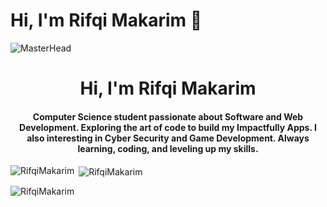 # Hi, I'm Rifqi Makarim 👋
![MasterHead](https://user-images.githubusercontent.com/74038190/225813708-98b745f2-7d22-48cf-9150-083f1b00d6c9.gif)

<h1 align="center">Hi, I'm Rifqi Makarim </h1>
<h4 align="center">Computer Science student passionate about Software and Web Development. Exploring the art of code to build my Impactfully Apps. I also interesting in Cyber Security and Game Development. Always learning, coding, and leveling up my skills.</h4>

<p><img align="left" src="https://github-readme-stats.vercel.app/api/top-langs?username=RifqiMakarim&show_icons=true&theme=dark&locale=en&layout=compact" alt="RifqiMakarim" /></p>

<p>&nbsp;<img align="center" src="https://github-readme-stats.vercel.app/api?username=RifqiMakarim&show_icons=true&theme=dark&locale=en" alt="RifqiMakarim" /></p>

<p><img align="center" src="https://github-readme-streak-stats.herokuapp.com/?user=RifqiMakarim&theme=dark" alt="RifqiMakarim" /></p>
